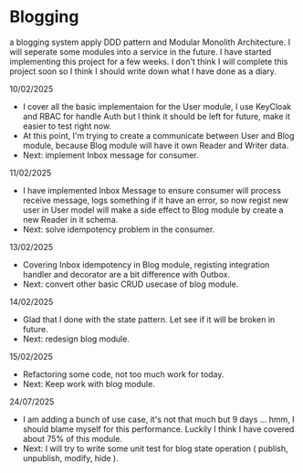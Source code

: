 # Blogging
a blogging system apply DDD pattern and Modular Monolith Architecture. I will seperate some modules into a service in the future. I have started implementing this project for a few weeks. I don't think I will complete this project soon so I think I should write down what I have done as a diary.

10/02/2025
- I cover all the basic implementaion for the User module, I use KeyCloak and RBAC for handle Auth but I think it should be left for future, make it easier to test right now.
- At this point, I'm trying to create a communicate between User and Blog module, because Blog module will have it own Reader and Writer data.
- Next: implement Inbox message for consumer.

11/02/2025
- I have implemented Inbox Message to ensure consumer will process receive message, logs something if it have an error, so now regist new user in User model will make a side effect to Blog module by create a new Reader in it schema.
- Next: solve idempotency problem in the consumer.

13/02/2025
- Covering Inbox idempotency in Blog module, registing integration handler and decorator are a bit difference with Outbox.
- Next: convert other basic CRUD usecase of blog module.

14/02/2025
- Glad that I done with the state pattern. Let see if it will be broken in future.
- Next: redesign blog module.

15/02/2025
- Refactoring some code, not too much work for today.
- Next: Keep work with blog module.

24/07/2025
- I am adding a bunch of use case, it's not that much but 9 days ... hmm, I should blame myself for this performance. Luckily I think I have covered about 75% of this module.
- Next: I will try to write some unit test for blog state operation ( publish, unpublish, modify, hide ).
